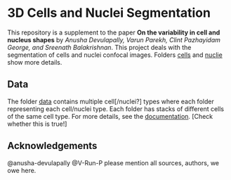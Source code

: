# 3D Cells and Nuclei Segmentation 

This repository is a supplement to the paper 
**On the variability in cell and nucleus shapes** by *Anusha Devulapally, Varun Parekh, Clint Pazhayidam George, and Sreenath Balakrishnan*. This project deals with the segmentation of cells and nuclei confocal images. Folders [cells](cells/README.md) and [nuclie](nuclei/README.md) show more details. 



## Data

The folder [data](data/) contains multiple cell[/nuclei?] types where each folder representing each cell/nuclei type. 
Each folder has stacks of different cells of the same cell type. For more details, see the [documentation](data/README.md). [Check whether this is true!]

## Acknowledgements 

@anusha-devulapally @V-Run-P please mention all sources, authors, we owe here. 

